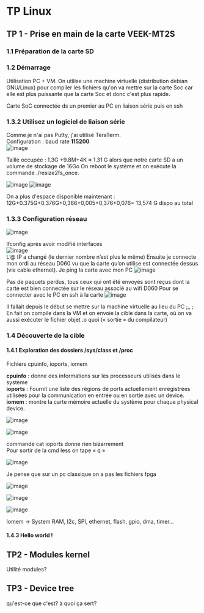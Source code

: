# TP Linux
## TP 1 - Prise en main de la carte VEEK-MT2S
### 1.1 Préparation de la carte SD
### 1.2 Démarrage
Utilisation PC + VM. On utilise une machine virtuelle (distribution debian GNU/Linux) pour compiler les fichiers qu'on va mettre sur la carte Soc car elle est plus puissante que la carte Soc et donc c'est plus rapide. 

Carte SoC connectée ds un premier au PC en liaison série puis en ssh

### 1.3.2 Utilisez un logiciel de liaison série
Comme je n'ai pas Putty, j'ai utilisé TeraTerm.   
Configuration : baud rate __115200__  
![image](https://github.com/Chatvolant/TP_Linux/assets/143954035/bfb65803-e2da-4550-9039-b0736bede5bd)

Taille occupée : 1.3G +9.8M+4K ≈ 1.31 G alors que notre carte SD a un volume de stockage de 16Go
On reboot le système et on exécute la commande ./resize2fs_once.

![image](https://github.com/Chatvolant/TP_Linux/assets/143954035/8dce3ac6-9a28-4c28-8984-a1b549585502)
![image](https://github.com/Chatvolant/TP_Linux/assets/143954035/56b98a4a-9ba2-409d-995c-08fb28adbde3)
 
On a plus d'espace disponible maintenant : 
12G+0.375G+0.376G+0,366+0,005+0,376+0,076= 13,574 G dispo au total

### 1.3.3 Configuration réseau

![image](https://github.com/Chatvolant/TP_Linux/assets/143954035/e57fc1e1-794d-4523-b833-983f0bd4b478)     

Ifconfig après avoir modifié interfaces   
![image](https://github.com/Chatvolant/TP_Linux/assets/143954035/2e1f974c-8d1b-455a-a929-88c6cb64295b)  
L’@ IP a changé (le dernier nombre n’est plus le même)
Ensuite je connecte mon ordi au réseau D060 vu que la carte qu’on utilise est connectée dessus (via cable ethernet).
Je ping la carte avec mon PC
![image](https://github.com/Chatvolant/TP_Linux/assets/143954035/55d151d3-c1e5-4721-bc58-07bbcfcc3cee)

Pas de paquets perdus, tous ceux qui ont été envoyés sont reçus dont la carte est bien connectée sur le réseau associé au wifi D060
Pour se connecter avec le PC en ssh à la carte 
![image](https://github.com/Chatvolant/TP_Linux/assets/143954035/0f57757c-e61b-4581-ad5b-9047dfe00aa2)

Il fallait depuis le début se mettre sur la machine virtuelle au lieu du PC ;_ ;
En fait on compile dans la VM et on envoie la cible dans la carte, où on va aussi exécuter le fichier objet .o quoi (« sortie » du compilateur)  

### 1.4 Découverte de la cible
#### 1.4.1 Exploration des dossiers /sys/class et /proc   

Fichiers cpuinfo, ioports, iomem    

__cpuinfo__ : donne des informations sur les processeurs utilisés dans le système  
__ioports__ : Fournit une liste des régions de ports actuellement enregistrées utilisées pour la communication en entrée ou en sortie avec un device.       
__iomem__ : montre la carte mémoire actuelle du système pour chaque physical device.      

![image](https://github.com/Chatvolant/TP_Linux/assets/143954035/3b320c56-1490-46de-8e6b-338a08201723)

![image](https://github.com/Chatvolant/TP_Linux/assets/143954035/34bf9a7c-1242-4f1f-9b15-0497ca491c64)

commande cat ioports donne rien bizarrement   
Pour sortir de la cmd less on tape « q »   

![image](https://github.com/Chatvolant/TP_Linux/assets/143954035/55260616-22ed-4295-8bce-ea9ed3a0ef4a)

Je pense que sur un pc classique on a pas les fichiers fpga    

![image](https://github.com/Chatvolant/TP_Linux/assets/143954035/3c82975f-dbb5-4ad4-bdf6-67a83dc636f2)

![image](https://github.com/Chatvolant/TP_Linux/assets/143954035/9c9ee703-071b-4019-b8d0-a40937abe9e5)

![image](https://github.com/Chatvolant/TP_Linux/assets/143954035/acc545be-1615-46f0-9afd-95c39b884bca)

Iomem -> System RAM, I2c, SPI, ethernet, flash, gpio, dma, timer…    

#### 1.4.3 Hello world !
















## TP2 -  Modules kernel
Utilité modules?

## TP3 - Device tree
qu'est-ce que c'est? à quoi ça sert?

